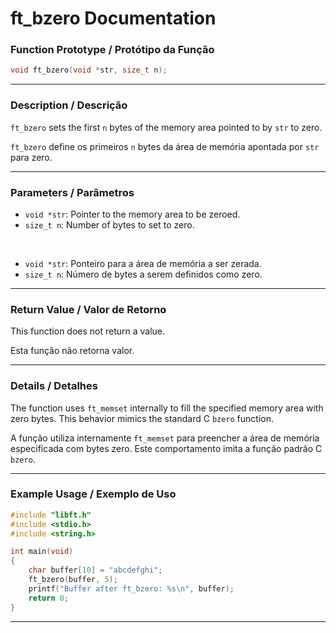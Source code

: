 # ft\_bzero Documentation

### Function Prototype / Protótipo da Função

```c
void ft_bzero(void *str, size_t n);
```

---

### Description / Descrição

`ft_bzero` sets the first `n` bytes of the memory area pointed to by `str` to zero.

`ft_bzero` define os primeiros `n` bytes da área de memória apontada por `str` para zero.

---

### Parameters / Parâmetros

* `void *str`: Pointer to the memory area to be zeroed.
* `size_t n`: Number of bytes to set to zero.

 

* `void *str`: Ponteiro para a área de memória a ser zerada.
* `size_t n`: Número de bytes a serem definidos como zero.

---

### Return Value / Valor de Retorno

This function does not return a value.

Esta função não retorna valor.

---

### Details / Detalhes

The function uses `ft_memset` internally to fill the specified memory area with zero bytes.
This behavior mimics the standard C `bzero` function.

A função utiliza internamente `ft_memset` para preencher a área de memória especificada com bytes zero.
Este comportamento imita a função padrão C `bzero`.

---

### Example Usage / Exemplo de Uso

```c
#include "libft.h"
#include <stdio.h>
#include <string.h>

int main(void)
{
    char buffer[10] = "abcdefghi";
    ft_bzero(buffer, 5);
    printf("Buffer after ft_bzero: %s\n", buffer);
    return 0;
}
```

---
